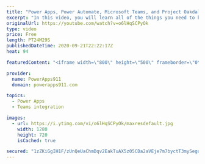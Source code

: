 ```yaml
---
title: "Power Apps, Power Automate, Microsoft Teams, and Project Oakdale preview for Pros"
excerpt: "In this video, you will learn all of the things you need to know to start building Power Apps and Flows with Project Oakdale preview. There are a lot of little difference and I do my best in this video to speed up your learning curve by showing you the things I struggled with.  Power Apps Training https://training.powerapps911.com"
originalUrl: https://youtube.com/watch?v=o6lHqSCPyOk
type: video
price: Free
length: PT24M29S
publishedDateTime: 2020-09-21T22:22:17Z
heat: 94

featuredContent: "<iframe width=\"800\" height=\"500\" frameborder=\"0\" src=\"https://www.youtube.com/embed/o6lHqSCPyOk\" allow=\"accelerometer; autoplay; encrypted-media; gyroscope; picture-in-picture\" allowfullscreen></iframe>"

provider:
  name: PowerApps911
  domain: powerapps911.com

topics:
  - Power Apps
  - Teams integration

images:
  - url: https://i.ytimg.com/vi/o6lHqSCPyOk/maxresdefault.jpg
    width: 1280
    height: 720
    isCached: true

secured: "1zZKiGgIH1F/zUnQeUaChmDqv2EakTuAX5z05CDa2aVEje7m7byctT3mySeguKCRVkpsmD21VHQkkrbVX7/x/drniWWNTwiLHFIsnla4PJv6thLvTh73arRclRjZaElCWW962m2+zP0glxNUC7dG02l3+ta/j2elHjFlirHHy8MrVPD6wSQctVTT9cFEMi19xpkGOCXZQaO7zIpRB96YGGV8Lh/7wVEZhlqrlDsl7nV2MCwVBmZsT5isPnOXYVx5jIR6h5OPD03ZTnhJ7cP82iDtV9IVcdZV2EeTYLLPZL8Q3Pc+6z5s6ThipXUzELBJP5SbqqaQiRxufWacRKdVzMAgwZccBhPaLLsYXqDKL4ap2gfATgyH2XiiicIK4tmMox3Srle+4u9b40EqVr8Nnw==;WiqzmCq2TOxXuasWwSEKaQ=="
---
```


